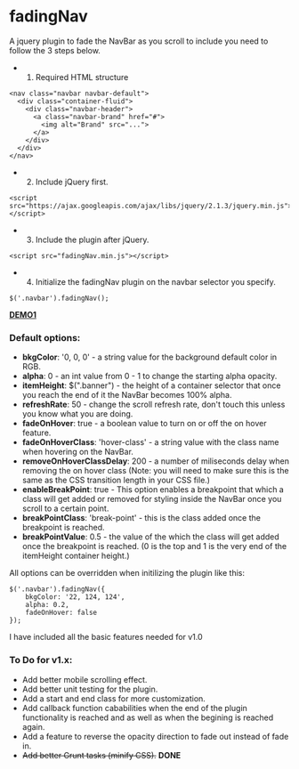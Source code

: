 # fadingNav
A jquery plugin to fade the NavBar as you scroll to include you need to follow the 3 steps below.

* 1. Required HTML structure

```
<nav class="navbar navbar-default">
  <div class="container-fluid">
    <div class="navbar-header">
      <a class="navbar-brand" href="#">
        <img alt="Brand" src="...">
      </a>
    </div>
  </div>
</nav>
```

* 2. Include jQuery first.

```
<script src="https://ajax.googleapis.com/ajax/libs/jquery/2.1.3/jquery.min.js"></script>
```

* 3. Include the plugin after jQuery.
```
<script src="fadingNav.min.js"></script>
```

* 4. Initialize the fadingNav plugin on the navbar selector you specify.

```
$('.navbar').fadingNav();
```

**[DEMO1](http://amir5000.github.io/fadingNav/)**

### Default options:

* **bkgColor**: '0, 0, 0' - a string value for the background default color in RGB.
* **alpha**: 0 - an int value from 0 - 1 to change the starting alpha opacity.
* **itemHeight**: $(".banner") - the height of a container selector that once you reach the end of it the NavBar becomes 100% alpha.
* **refreshRate**: 50 - change the scroll refresh rate, don't touch this unless you know what you are doing.
* **fadeOnHover**: true - a boolean value to turn on or off the on hover feature.
* **fadeOnHoverClass**: 'hover-class' - a string value with the class name when hovering on the NavBar.
* **removeOnHoverClassDelay**: 200 - a number of miliseconds delay when removing the on hover class (Note: you will need to make sure this is the same as the CSS transition length in your CSS file.)
* **enableBreakPoint**: true - This option enables a breakpoint that which a class will get added or removed for styling inside the NavBar once you scroll to a certain point.
* **breakPointClass**: 'break-point' - this is the class added once the breakpoint is reached.
* **breakPointValue**: 0.5 - the value of the which the class will get added once the breakpoint is reached. (0 is the top and 1 is the very end of the itemHeight container height.)

All options can be overridden when initilizing the plugin like this:

```
$('.navbar').fadingNav({
    bkgColor: '22, 124, 124',
    alpha: 0.2,
    fadeOnHover: false
});
```

I have included all the basic features needed for v1.0

### To Do for v1.x:
* Add better mobile scrolling effect.
* Add better unit testing for the plugin.
* Add a start and end class for more customization.
* Add callback function cababilities when the end of the plugin functionality is reached and as well as when the begining is reached again.
* Add a feature to reverse the opacity direction to fade out instead of fade in.
* ~~Add better Grunt tasks (minify CSS).~~ **DONE**
